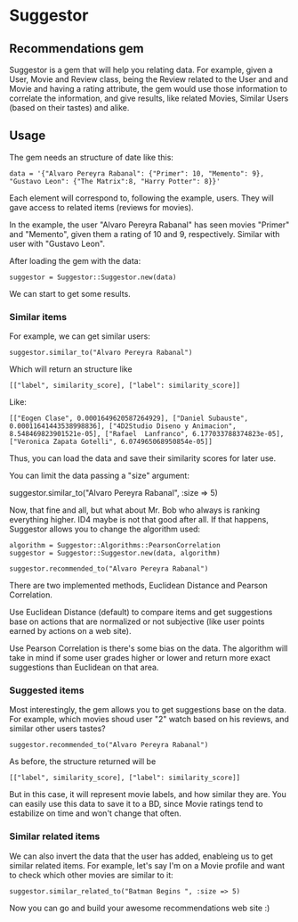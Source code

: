 # Suggestor 
## Recommendations gem

Suggestor is a gem that will help you relating data. For example, given a User, Movie and Review class, 
being the Review related to the User and and Movie and having a rating attribute, the gem would use those 
information to correlate the information, and give results, like related Movies, Similar Users (based on their
tastes) and alike. 

## Usage

The gem needs an structure of date like this:
 
    data = '{"Alvaro Pereyra Rabanal": {"Primer": 10, "Memento": 9}, "Gustavo Leon": {"The Matrix":8, "Harry Potter": 8}}'

Each element will correspond to, following the example, users. They will gave access to related items (reviews for movies). 

In the example, the user "Alvaro Pereyra Rabanal" has seen movies "Primer" and "Memento", given them a rating of 10 and 9, respectively. Similar with user with "Gustavo Leon".

After loading the gem with the data: 
    
    suggestor = Suggestor::Suggestor.new(data)

We can start to get some results. 


### Similar items

For example, we can get similar users: 

    suggestor.similar_to("Alvaro Pereyra Rabanal")

Which will return an structure like

    [["label", similarity_score], ["label": similarity_score]]

Like:

    [["Eogen Clase", 0.0001649620587264929], ["Daniel Subauste", 0.00011641443538998836], ["4D2Studio Diseno y Animacion", 8.548469823901521e-05], ["Rafael  Lanfranco", 6.177033788374823e-05], ["Veronica Zapata Gotelli", 6.074965068950854e-05]]

Thus, you can load the data and save their similarity scores for later use.

You can limit the data passing a "size" argument:

  suggestor.similar_to("Alvaro Pereyra Rabanal", :size => 5)

Now, that fine and all, but what about Mr. Bob who always is ranking everything
higher. ID4 maybe is not that good after all. If that happens, Suggestor allows you to change the algorithm used:

    algorithm = Suggestor::Algorithms::PearsonCorrelation
    suggestor = Suggestor::Suggestor.new(data, algorithm)

    suggestor.recommended_to("Alvaro Pereyra Rabanal")

There are two implemented methods, Euclidean Distance and Pearson Correlation.

Use Euclidean Distance (default) to compare items and get suggestions base on
actions that are normalized or not subjective (like user points earned by actions on a web site).

Use Pearson Correlation is there's some bias on the data. The algorithm will
take in mind if some user grades higher or lower and return more exact suggestions than Euclidean on that area.

### Suggested items

Most interestingly, the gem allows you to get suggestions base on the data.
For example, which movies shoud user "2" watch based on his reviews, and similar other users tastes?

    suggestor.recommended_to("Alvaro Pereyra Rabanal")

As before, the structure returned will be

    [["label", similarity_score], ["label": similarity_score]]

But in this case, it will represent movie labels, and how similar they are. You
can easily use this data to save it to a BD, since Movie ratings tend to estabilize on time and won't change that often. 

### Similar related items

We can also invert the data that the user has added, enableing us to get 
similar related items. For example, let's say I'm on a Movie profile and
want to check which other movies are similar to it:

    suggestor.similar_related_to("Batman Begins ", :size => 5)

Now you can go and build your awesome recommendations web site :)
